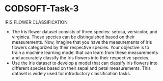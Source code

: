 # CODSOFT-Task-3
IRIS FLOWER CLASSIFICATION
- The Iris flower dataset consists of three species: setosa, versicolor, and virginica. These species can be distinguished based on their measurements. Now, imagine that you have the measurements of Iris flowers categorized by their respective species. Your objective is to train a machine learning model that can learn from these measurements and accurately classify the Iris flowers into their respective species.
- Use the Iris dataset to develop a model that can classify iris flowers into different species based on their sepal and petal measurements. This dataset is widely used for introductory classification tasks.
